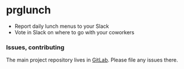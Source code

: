 # prglunch

- Report daily lunch menus to your Slack
- Vote in Slack on where to go with your coworkers

### Issues, contributing
The main project repository lives in [GitLab](https://gitlab.com/melkamar/prglunch). Please file any issues there.